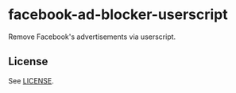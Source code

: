 # facebook-ad-blocker-userscript

Remove Facebook's advertisements via userscript.

## License

See [LICENSE](LICENSE).

